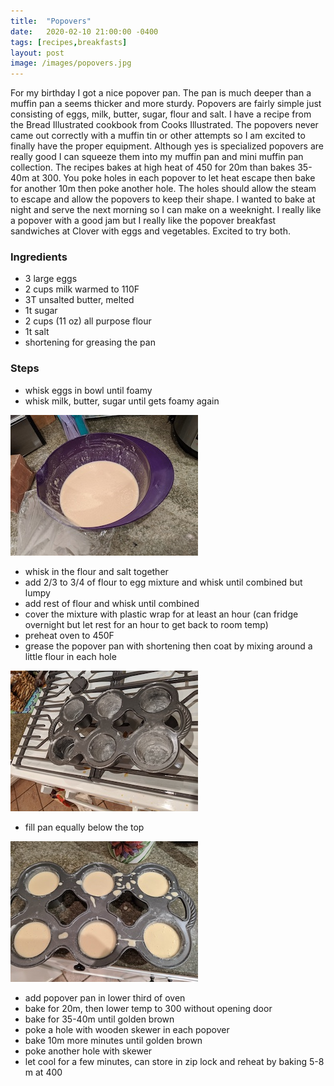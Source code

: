 ```yaml
---
title:  "Popovers"
date:   2020-02-10 21:00:00 -0400
tags: [recipes,breakfasts]
layout: post
image: /images/popovers.jpg
---
```

For my birthday I got a nice popover pan.  The pan is much deeper than a muffin pan a seems thicker and more sturdy.  Popovers are fairly simple just
consisting of eggs, milk, butter, sugar, flour and salt.  I have a recipe
from the Bread Illustrated cookbook from Cooks Illustrated.  The popovers never came out correctly with a muffin tin or other attempts so I am excited to finally have the proper equipment.  Although yes is specialized popovers are really good I can squeeze them into my muffin pan and mini muffin pan collection.  The recipes bakes at high heat of 450 for 20m than bakes 35-40m at 300.  You poke holes in each popover to let heat escape then bake for another 10m then poke another hole.  The holes should allow the steam to escape and allow the popovers to keep their shape.  I wanted to bake at night and serve the next morning so I can make on a weeknight.  I really like a popover with a good jam but I really like the popover breakfast sandwiches at Clover with eggs and vegetables.  Excited to try both.

### Ingredients
- 3 large eggs
- 2 cups milk warmed to 110F
- 3T unsalted butter, melted
- 1t sugar
- 2 cups (11 oz) all purpose flour
- 1t salt
- shortening for greasing the pan

### Steps
- whisk eggs in bowl until foamy
- whisk milk, butter, sugar until gets foamy again

![whisked eggs](/images/popovers1.jpg)

- whisk in the flour and salt together
- add 2/3 to 3/4 of flour to egg mixture and whisk until combined but lumpy
- add rest of flour and whisk until combined
- cover the mixture with plastic wrap for at least an hour (can fridge overnight but let rest for an hour to get back to room temp)
- preheat oven to 450F
- grease the popover pan with shortening then coat by mixing around a little flour in each hole

![greased pan](/images/popovers2.jpg)

- fill pan equally below the top

![filled pan](/images/popovers3.jpg)

- add popover pan in lower third of oven
- bake for 20m, then lower temp to 300 without opening door
- bake for 35-40m until golden brown
- poke a hole with wooden skewer in each popover
- bake 10m more minutes until golden brown
- poke another hole with skewer
- let cool for a few minutes, can store in zip lock and reheat by baking 5-8 m at 400
